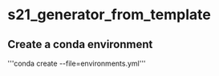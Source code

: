 # s21_generator_from_template

## Create a conda environment
'''conda create --file=environments.yml'''
